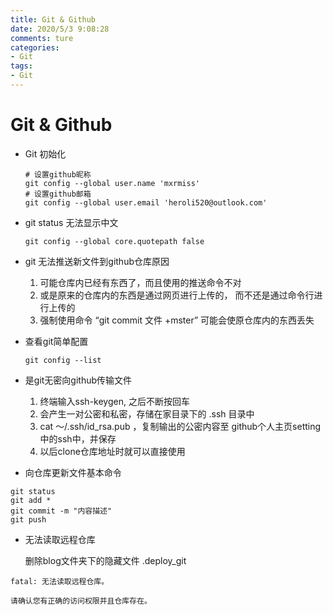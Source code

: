 ```yaml
---
title: Git & Github
date: 2020/5/3 9:08:28
comments: ture
categories:
- Git
tags:
- Git
---
```


# Git & Github



- Git 初始化

  ```
  # 设置github昵称
  git config --global user.name 'mxrmiss'
  # 设置github邮箱
  git config --global user.email 'heroli520@outlook.com'
  ```

- git status 无法显示中文

  ```
  git config --global core.quotepath false
  ```
  <!--more-->

- git 无法推送新文件到github仓库原因

  1. 可能仓库内已经有东西了，而且使用的推送命令不对
  2. 或是原来的仓库内的东西是通过网页进行上传的， 而不还是通过命令行进行上传的
  3. 强制使用命令  “git commit 文件 +mster” 可能会使原仓库内的东西丢失

- 查看git简单配置

  ```
  git config --list
  ```

- 是git无密向github传输文件

  1. 终端输入ssh-keygen, 之后不断按回车
  2. 会产生一对公密和私密，存储在家目录下的 .ssh 目录中
  3. cat ～/.ssh/id_rsa.pub ，复制输出的公密内容至 github个人主页setting中的ssh中，并保存
  4. 以后clone仓库地址时就可以直接使用
  
- 向仓库更新文件基本命令

```
git status
git add *
git commit -m "内容描述"
git push
```



- 无法读取远程仓库

  删除blog文件夹下的隐藏文件 .deploy_git

```
fatal: 无法读取远程仓库。

请确认您有正确的访问权限并且仓库存在。
```